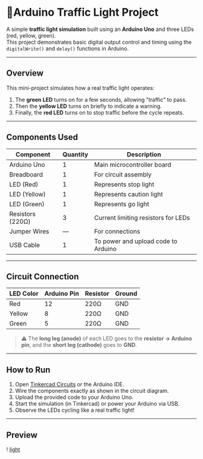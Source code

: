 # 🚦Arduino Traffic Light Project

A simple **traffic light simulation** built using an **Arduino Uno** and three LEDs (red, yellow, green).  
This project demonstrates basic digital output control and timing using the `digitalWrite()` and `delay()` functions in Arduino.

---

##  Overview

This mini-project simulates how a real traffic light operates:
1. The **green LED** turns on for a few seconds, allowing "traffic" to pass.  
2. Then the **yellow LED** turns on briefly to indicate a warning.  
3. Finally, the **red LED** turns on to stop traffic before the cycle repeats.

---

##  Components Used

| Component        | Quantity | Description |
|------------------|-----------|-------------|
| Arduino Uno      | 1         | Main microcontroller board |
| Breadboard       | 1         | For circuit assembly |
| LED (Red)        | 1         | Represents stop light |
| LED (Yellow)     | 1         | Represents caution light |
| LED (Green)      | 1         | Represents go light |
| Resistors (220Ω) | 3         | Current limiting resistors for LEDs |
| Jumper Wires     | —         | For connections |
| USB Cable        | 1         | To power and upload code to Arduino |

---

## Circuit Connection

| LED Color | Arduino Pin | Resistor | Ground |
|------------|--------------|-----------|--------|
| Red        | 12           | 220Ω      | GND |
| Yellow     | 8            | 220Ω      | GND |
| Green      | 5            | 220Ω      | GND |

> ⚠️ The **long leg (anode)** of each LED goes to the **resistor → Arduino pin**, and the **short leg (cathode)** goes to **GND**.

---
## How to Run
1. Open [Tinkercad Circuits](https://www.tinkercad.com/circuits) or the Arduino IDE.
2. Wire the components exactly as shown in the circuit diagram.
3. Upload the provided code to your Arduino Uno.
4. Start the simulation (in Tinkercad) or power your Arduino via USB.
5. Observe the LEDs cycling like a real traffic light! 
---
## Preview
! [light](images/traf.jpg)



